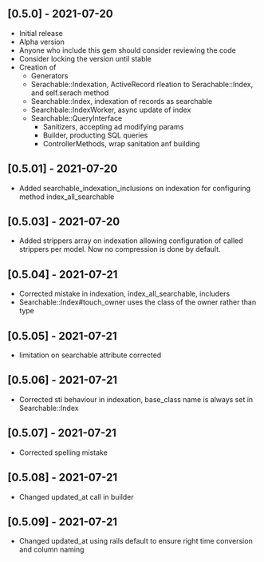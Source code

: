 ## [0.5.0] - 2021-07-20

- Initial release
- Alpha version
- Anyone who include this gem should consider reviewing the code
- Consider locking the version until stable
- Creation of
  * Generators
  * Serachable::Indexation, ActiveRecord rleation to Serachable::Index, and self.serach method
  * Searchable::Index, indexation of records as searchable
  * Searchbale::IndexWorker, async update of index
  * Searchable::QueryInterface
    + Sanitizers, accepting ad modifying params
    + Builder, producting SQL  queries
    + ControllerMethods, wrap sanitation anf building

## [0.5.01] - 2021-07-20

- Added searchable_indexation_inclusions on indexation for configuring method index_all_searchable

## [0.5.03] - 2021-07-20

- Added strippers array on indexation allowing configuration of called strippers per model. Now no compression is done by default.

## [0.5.04] - 2021-07-21

- Corrected mistake in indexation, index_all_searchable, includers
- Searchable::Index#touch_owner uses the class of the owner rather than type

## [0.5.05] - 2021-07-21

- limitation on searchable attribute corrected

## [0.5.06] - 2021-07-21

- Corrected sti behaviour in indexation, base_class name is always set in Searchable::Index

## [0.5.07] - 2021-07-21

- Corrected spelling mistake

## [0.5.08] - 2021-07-21

- Changed updated_at call in builder

## [0.5.09] - 2021-07-21

- Changed updated_at using rails default to ensure right time conversion and column naming
